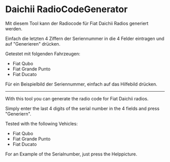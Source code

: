 
# Daichii RadioCodeGenerator

Mit diesem Tool kann der Radiocode für Fiat Daichii Radios generiert werden.

Einfach die letzten 4 Ziffern der Seriennummer in die 4 Felder eintragen und auf "Generieren" drücken.

Getestet mit folgenden Fahrzeugen:
* Fiat Qubo
* Fiat Grande Punto
* Fiat Ducato

Für ein Beispielbild der Seriennummer, einfach auf das Hilfebild drücken.

---

With this tool you can generate the radio code for Fiat Daichii radios.

Simply enter the last 4 digits of the serial number in the 4 fields and press "Generiern".

Tested with the following Vehicles:
* Fiat Qubo
* Fiat Grande Punto
* Fiat Ducato

For an Example of the Serialnumber, just press the Helppicture.
